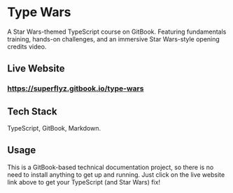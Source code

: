 # Type Wars

A Star Wars-themed TypeScript course on GitBook. Featuring fundamentals training, hands-on challenges, and an immersive Star Wars-style opening credits video.

## Live Website

### https://superflyz.gitbook.io/type-wars

## Tech Stack

TypeScript, GitBook, Markdown.

## Usage

This is a GitBook-based technical documentation project, so there is no need to install anything to get up and running. Just click on the live website link above to get your TypeScript (and Star Wars) fix!
